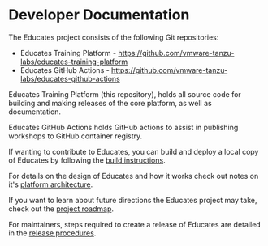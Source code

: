 Developer Documentation
=======================

The Educates project consists of the following Git repositories:

* Educates Training Platform - https://github.com/vmware-tanzu-labs/educates-training-platform
* Educates GitHub Actions - https://github.com/vmware-tanzu-labs/educates-github-actions

Educates Training Platform (this repository), holds all source code for building and making releases of the core platform, as well as documentation.

Educates GitHub Actions holds GitHub actions to assist in publishing workshops to GitHub container registry.

If wanting to contribute to Educates, you can build and deploy a local copy of Educates by following the [build instructions](build-instructions.md).

For details on the design of Educates and how it works check out notes on it's [platform architecture](platform-architecture.md).

If you want to learn about future directions the Educates project may take, check out the [project roadmap](project-roadmap.md).

For maintainers, steps required to create a release of Educates are detailed in the [release procedures](release-procedures.md).
